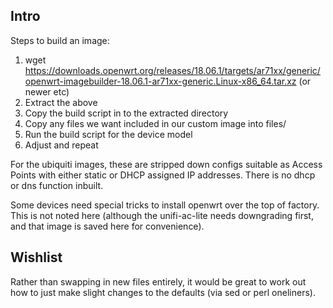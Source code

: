 Intro
-----
Steps to build an image:

1. wget https://downloads.openwrt.org/releases/18.06.1/targets/ar71xx/generic/openwrt-imagebuilder-18.06.1-ar71xx-generic.Linux-x86_64.tar.xz (or newer etc)
2. Extract the above
3. Copy the build script in to the extracted directory
4. Copy any files we want included in our custom image into files/
5. Run the build script for the device model
6. Adjust and repeat

For the ubiquiti images, these are stripped down configs suitable as Access Points with either static or DHCP assigned IP addresses. There is no dhcp or dns function inbuilt.

Some devices need special tricks to install openwrt over the top of factory. This is not noted here (although the unifi-ac-lite needs downgrading first, and that image is saved here for convenience).

Wishlist
--------
Rather than swapping in new files entirely, it would be great to work out how to just make slight changes to the defaults (via sed or perl oneliners).
